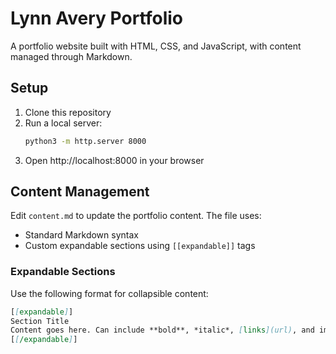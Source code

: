 # Lynn Avery Portfolio

A portfolio website built with HTML, CSS, and JavaScript, with content managed through Markdown.

## Setup

1. Clone this repository
2. Run a local server:
   ```bash
   python3 -m http.server 8000
   ```
3. Open http://localhost:8000 in your browser

## Content Management

Edit `content.md` to update the portfolio content. The file uses:
- Standard Markdown syntax
- Custom expandable sections using `[[expandable]]` tags

### Expandable Sections

Use the following format for collapsible content:

```markdown
[[expandable]]
Section Title
Content goes here. Can include **bold**, *italic*, [links](url), and images.
[[/expandable]]
```